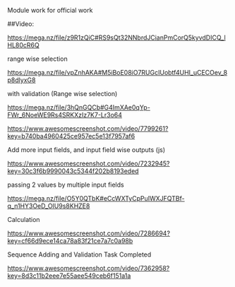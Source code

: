 Module work for official work

##Video: 

https://mega.nz/file/z9R1zQiC#RS9sQt32NNbrdJCianPmCorQ5kyvdDICQ_lHL80cR6Q

range wise selection

https://mega.nz/file/vpZnhAKA#M5iBoE08iO7RUGcIUobtf4UHI_uCECOev_8p8dlyxG8

with validation (Range wise selection)

https://mega.nz/file/3hQnGQCb#G4ImXAe0qYp-FWr_6NoeWE9Rs4SRKXzIz7K7-Lr3o64

https://www.awesomescreenshot.com/video/7799261?key=b740ba4960425ce957ec5e13f7957af6

Add more input fields, and input field wise outputs (js)

https://www.awesomescreenshot.com/video/7232945?key=30c3f6b9990043c5344f202b8193eded

passing 2 values by multiple input fields

https://mega.nz/file/O5Y0QTbK#eCcWXTyCpPuIWXJFQTBf-q_n1HY3OeD_OIU9s8KHZE8

Calculation

https://www.awesomescreenshot.com/video/7286694?key=cf66d9ece14ca78a83f21ce7a7c0a98b

Sequence Adding and Validation Task Completed

https://www.awesomescreenshot.com/video/7362958?key=8d3c11b2eee7e55aee549ceb6f151a1a

